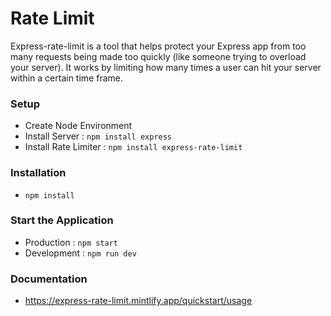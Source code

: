 # Rate Limit

Express-rate-limit is a tool that helps protect your Express app from too many requests being made too quickly (like someone trying to overload your server). It works by limiting how many times a user can hit your server within a certain time frame.

### Setup

- Create Node Environment
- Install Server : `npm install express`
- Install Rate Limiter : `npm install express-rate-limit`

### Installation

- `npm install`

### Start the Application

- Production : `npm start`
- Development : `npm run dev`

### Documentation
* https://express-rate-limit.mintlify.app/quickstart/usage